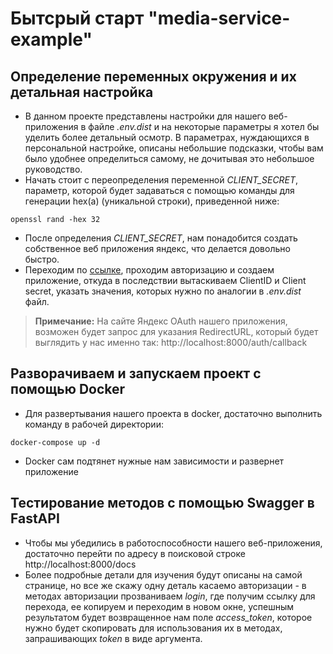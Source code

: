 # Бытсрый старт "media-service-example"

## Определение переменных окружения и их детальная настройка
- В данном проекте представлены настройки для нашего веб-приложения в файле _.env.dist_ и
на некоторые параметры я хотел бы уделить более детальный осмотр.
В параметрах, нуждающихся в персональной настройке, описаны небольшие подсказки,
чтобы вам было удобнее определиться самому, не дочитывая это небольшое руководство.
- Начать стоит с переопределения переменной _CLIENT_SECRET_, параметр, которой будет
задаваться с помощью команды для генерации hex(а) (уникальной строки), приведенной ниже:
```commandline
openssl rand -hex 32
```
- После определения _CLIENT_SECRET_, нам понадобится создать собственное
веб приложения яндекс, что делается довольно быстро.
- Переходим по [ссылке](https://oauth.yandex.ru/), проходим авторизацию и создаем приложение,
откуда в последствии вытаскиваем ClientID и Client secret, указать значения, которых
нужно по аналогии в _.env.dist_ файл.
> **Примечание:** На сайте Яндекс OAuth нашего приложения, возможен будет запрос для указания RedirectURL, который
будет выглядить у нас именно так: http://localhost:8000/auth/callback

## Разворачиваем и запускаем проект с помощью Docker
- Для развертывания нашего проекта в docker, достаточно выполнить команду в рабочей директории:
```commandline
docker-compose up -d
```
- Docker сам подтянет нужные нам зависимости и развернет приложение

## Тестирование методов с помощью Swagger в FastAPI
- Чтобы мы убедились в работоспособности нашего веб-приложения, достаточно перейти по адресу 
в поисковой строке http://localhost:8000/docs
- Более подробные детали для изучения будут описаны на самой странице,
но все же скажу одну деталь касаемо авторизации - в методах
авторизации прозваниваем _login_, где получим ссылку для перехода, ее копируем и переходим
в новом окне, успешным результатом будет возвращенное нам поле _access_token_, которое нужно будет скопировать
для использования их в методах, запрашивающих _token_ в виде аргумента.


